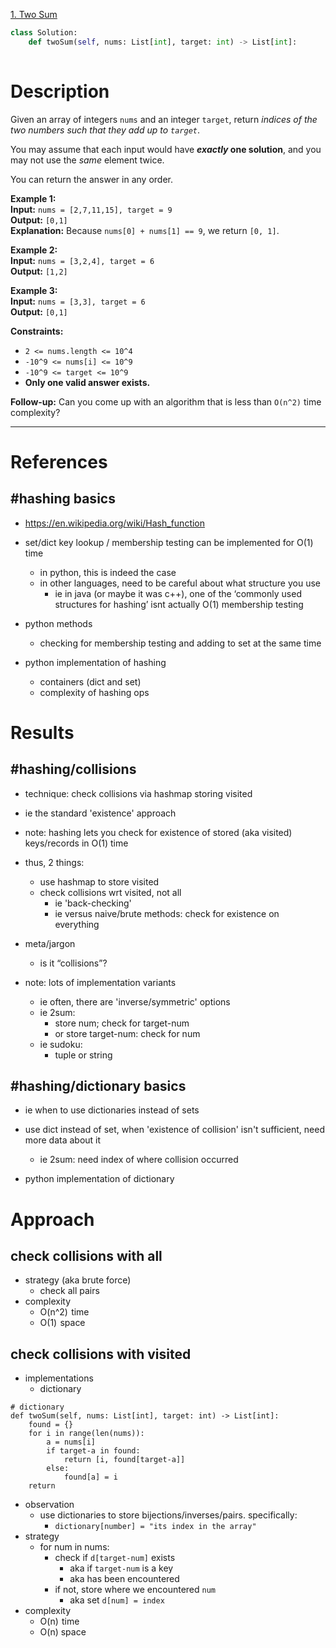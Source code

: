 [1. Two Sum](https://leetcode.com/problems/two-sum/)

```python
class Solution:
    def twoSum(self, nums: List[int], target: int) -> List[int]:
        
```

# Description
Given an array of integers `nums` and an integer `target`, return _indices of the two numbers such that they add up to `target`_.

You may assume that each input would have **_exactly_ one solution**, and you may not use the _same_ element twice.

You can return the answer in any order.

**Example 1:**  
**Input:** `nums = [2,7,11,15], target = 9`  
**Output:** `[0,1]`  
**Explanation:** Because `nums[0] + nums[1] == 9`, we return `[0, 1]`.  

**Example 2:**  
**Input:** `nums = [3,2,4], target = 6`  
**Output:** `[1,2]`  

**Example 3:**  
**Input:** `nums = [3,3], target = 6`  
**Output:** `[0,1]`  

**Constraints:**
- `2 <= nums.length <= 10^4`
- `-10^9 <= nums[i] <= 10^9`
- `-10^9 <= target <= 10^9`
- **Only one valid answer exists.**

**Follow-up:** Can you come up with an algorithm that is less than `O(n^2)` time complexity?

---

# References

## #hashing basics

- https://en.wikipedia.org/wiki/Hash_function

- set/dict key lookup / membership testing can be implemented for O(1) time
	- in python, this is indeed the case
	- in other languages, need to be careful about what structure you use
		- ie in java (or maybe it was c++), one of the ‘commonly used structures for hashing’ isnt actually O(1) membership testing


- python methods
	- checking for membership testing and adding to set at the same time


- python implementation of hashing
	- containers (dict and set)
	- complexity of hashing ops


# Results

## #hashing/collisions
- technique: check collisions via hashmap storing visited
- ie the standard 'existence' approach
- note: hashing lets you check for existence of stored (aka visited) keys/records in O(1) time
- thus, 2 things:
	- use hashmap to store visited
	- check collisions wrt visited, not all
		- ie 'back-checking'
		- ie versus naive/brute methods: check for existence on everything
- meta/jargon
	- is it “collisions”?

- note: lots of implementation variants
	- ie often, there are 'inverse/symmetric' options
	- ie 2sum:
		- store num; check for target-num
		- or store target-num: check for num
	- ie sudoku:
		- tuple or string



## #hashing/dictionary basics
- ie when to use dictionaries instead of sets
- use dict instead of set, when 'existence of collision' isn't sufficient, need more data about it
	- ie 2sum: need index of where collision occurred


- python implementation of dictionary


# Approach
## check collisions with all
- strategy (aka brute force)
	- check all pairs
- complexity
	- O(n^2)  time
	- O(1)  space

## check collisions with visited
- implementations
	- dictionary
```
# dictionary
def twoSum(self, nums: List[int], target: int) -> List[int]:
    found = {}
    for i in range(len(nums)):
        a = nums[i]
        if target-a in found:
            return [i, found[target-a]]
        else:
            found[a] = i
    return
```
- observation
	- use dictionaries to store bijections/inverses/pairs. specifically:
		- `dictionary[number] = "its index in the array"`
- strategy
	- for num in nums:
		- check if `d[target-num]` exists
			- aka if `target-num` is a key
			- aka has been encountered
		- if not, store where we encountered `num`
			- aka set `d[num] = index`
- complexity
	- O(n)  time
	- O(n) space



